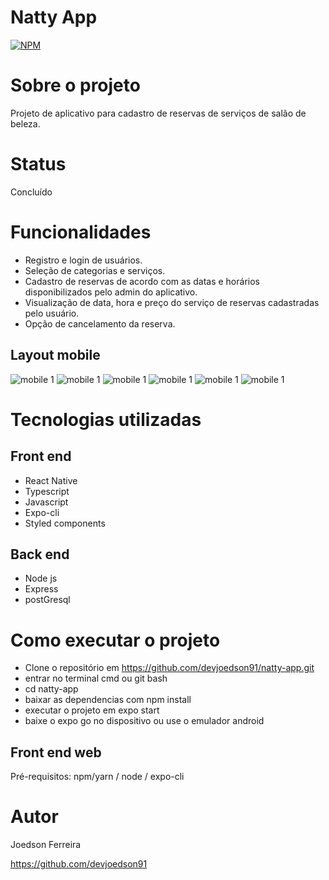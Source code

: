 # Natty App
[![NPM](https://img.shields.io/npm/l/react)](https://github.com/devsuperior/sds1-wmazoni/blob/master/LICENSE) 

# Sobre o projeto

Projeto de aplicativo para cadastro de reservas de serviços de salão de beleza.

# Status

Concluído

# Funcionalidades

- Registro e login de usuários.
- Seleção de categorias e serviços.
- Cadastro de reservas de acordo com as datas e horários disponibilizados pelo admin do aplicativo.
- Visualização de data, hora e preço do serviço de reservas cadastradas pelo usuário.
- Opção de cancelamento da reserva.

## Layout mobile
![mobile 1](https://github.com/devjoedson91/easyservices-api/blob/main/tmp/login-user.jpg)
![mobile 1](https://github.com/devjoedson91/easyservices-api/blob/main/tmp/register-user.jpg)
![mobile 1](https://github.com/devjoedson91/easyservices-api/blob/main/tmp/dashboard.jpg)
![mobile 1](https://github.com/devjoedson91/easyservices-api/blob/main/tmp/services.jpg)
![mobile 1](https://github.com/devjoedson91/easyservices-api/blob/main/tmp/make-reservation.jpg)
![mobile 1](https://github.com/devjoedson91/easyservices-api/blob/main/tmp/my-reservations.jpg)

# Tecnologias utilizadas
## Front end
- React Native
- Typescript
- Javascript
- Expo-cli
- Styled components

## Back end
- Node js
- Express
- postGresql

# Como executar o projeto

- Clone o repositório em https://github.com/devjoedson91/natty-app.git
- entrar no terminal cmd ou git bash
- cd natty-app
- baixar as dependencias com npm install
- executar o projeto em expo start
- baixe o expo go no dispositivo ou use o emulador android

## Front end web
Pré-requisitos: npm/yarn / node / expo-cli

# Autor

Joedson Ferreira

https://github.com/devjoedson91
 
 
 
